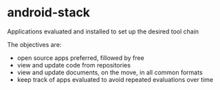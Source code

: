 # android-stack
Applications evaluated and installed to set up the desired tool chain

The objectives are:
- open source apps preferred, fillowed by free
- view and update code from repositories
- view and update documents, on the move, in all common formats
- keep track of apps evaluated to avoid repeated evaluations over time
